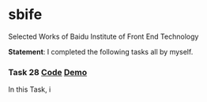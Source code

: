 # sbife
Selected Works of Baidu Institute of Front End Technology

**Statement**: I completed the following tasks all by myself.

### Task 28 [Code]() [Demo](http://onloadteam.github.io/stage2/task28/task28.html)

In this Task, i 
